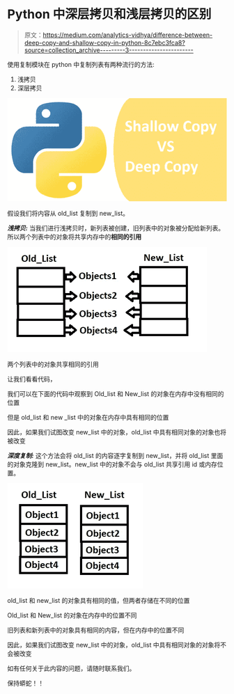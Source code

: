 # Python 中深层拷贝和浅层拷贝的区别

> 原文：<https://medium.com/analytics-vidhya/difference-between-deep-copy-and-shallow-copy-in-python-8c7ebc3fca8?source=collection_archive---------3----------------------->

使用复制模块在 python 中复制列表有两种流行的方法:

1.  浅拷贝
2.  深层拷贝

![](img/ff9213465ca2da4c072c097e3695c3bc.png)

假设我们将内容从 old_list 复制到 new_list。

***浅拷贝:*** 当我们进行浅拷贝时，新列表被创建，旧列表中的对象被分配给新列表。所以两个列表中的对象将共享内存中的**相同的引用**

![](img/20dabb5cba2529125a5624aacd575a1f.png)

两个列表中的对象共享相同的引用

让我们看看代码，

我们可以在下面的代码中观察到 Old_list 和 New_list 的对象在内存中没有相同的位置

但是 old_list 和 new _list 中的对象在内存中具有相同的位置

因此，如果我们试图改变 new_list 中的对象，old_list 中具有相同对象的对象也将被改变

***深度复制:*** 这个方法会将 old_list 的内容逐字复制到 new_list，并将 old_list 里面的对象克隆到 new_list。new_list 中的对象不会与 old_list 共享引用 id 或内存位置。

![](img/f434a7f94c136d56e984f0ddd1295bd6.png)

old_list 和 new_list 的对象具有相同的值，但两者存储在不同的位置

Old_list 和 New_list 的对象在内存中的位置不同

旧列表和新列表中的对象具有相同的内容，但在内存中的位置不同

因此，如果我们试图改变 new_list 中的对象，old_list 中具有相同对象的对象将不会被改变

如有任何关于此内容的问题，请随时联系我们。

保持蟒蛇！！